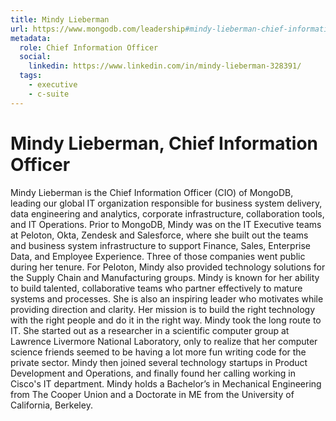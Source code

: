 ```yaml
---
title: Mindy Lieberman
url: https://www.mongodb.com/leadership#mindy-lieberman-chief-information-officer
metadata:
  role: Chief Information Officer
  social:
    linkedin: https://www.linkedin.com/in/mindy-lieberman-328391/
  tags:
    - executive
    - c-suite
---
```


# Mindy Lieberman, Chief Information Officer

Mindy Lieberman is the Chief Information Officer (CIO) of MongoDB, leading our global IT organization responsible for business system delivery, data engineering and analytics, corporate infrastructure, collaboration tools, and IT Operations. Prior to MongoDB, Mindy was on the IT Executive teams at Peloton, Okta, Zendesk and Salesforce, where she built out the teams and business system infrastructure to support Finance, Sales, Enterprise Data, and Employee Experience. Three of those companies went public during her tenure. For Peloton, Mindy also provided technology solutions for the Supply Chain and Manufacturing groups. Mindy is known for her ability to build talented, collaborative teams who partner effectively to mature systems and processes. She is also an inspiring leader who motivates while providing direction and clarity. Her mission is to build the right technology with the right people and do it in the right way. Mindy took the long route to IT. She started out as a researcher in a scientific computer group at Lawrence Livermore National Laboratory, only to realize that her computer science friends seemed to be having a lot more fun writing code for the private sector. Mindy then joined several technology startups in Product Development and Operations, and finally found her calling working in Cisco's IT department. Mindy holds a Bachelor’s in Mechanical Engineering from The Cooper Union and a Doctorate in ME from the University of California, Berkeley.
